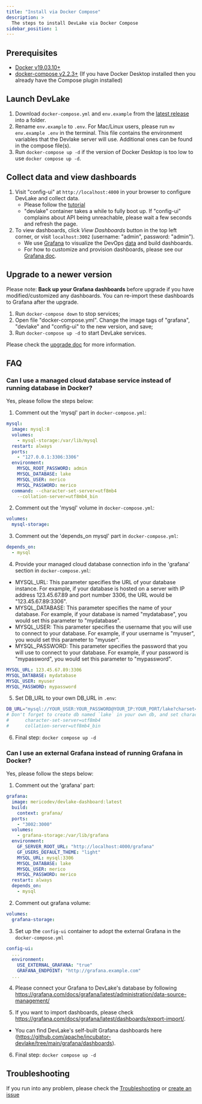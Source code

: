 ```yaml
---
title: "Install via Docker Compose"
description: >
  The steps to install DevLake via Docker Compose
sidebar_position: 1
---
```


## Prerequisites

- [Docker v19.03.10+](https://docs.docker.com/get-docker)
- [docker-compose v2.2.3+](https://docs.docker.com/compose/install/) (If you have Docker Desktop installed then you already have the Compose plugin installed)

## Launch DevLake

1. Download `docker-compose.yml` and `env.example` from the [latest release](https://github.com/apache/incubator-devlake/releases/tag/v0.17.0) into a folder.
2. Rename `env.example` to `.env`. For Mac/Linux users, please run `mv env.example .env` in the terminal. This file contains the environment variables that the Devlake server will use. Additional ones can be found in the compose file(s).
3. Run `docker-compose up -d` if the version of Docker Desktop is too low to use `docker compose up -d`.

## Collect data and view dashboards

1. Visit "config-ui" at `http://localhost:4000` in your browser to configure DevLake and collect data.
   - Please follow the [tutorial](Configuration/Tutorial.md)
   - "devlake" container takes a while to fully boot up. If "config-ui" complains about API being unreachable, please wait a few seconds and refresh the page.
2. To view dashboards, click _View Dashboards_ button in the top left corner, or visit `localhost:3002` (username: "admin", password: "admin").
   - We use [Grafana](https://grafana.com/) to visualize the DevOps [data](/Overview/SupportedDataSources.md) and build dashboards.
   - For how to customize and provision dashboards, please see our [Grafana doc](../Configuration/Dashboards/GrafanaUserGuide.md).

## Upgrade to a newer version

Please note: **Back up your Grafana dashboards** before upgrade if you have modified/customized any dashboards. You can re-import these dashboards to Grafana after the upgrade.

1. Run `docker-compose down` to stop services;
2. Open file "docker-compose.yml". Change the image tags of "grafana", "devlake" and "config-ui" to the new version, and save;
3. Run `docker-compose up -d` to start DevLake services.

Please check the [upgrade doc](Upgrade.md) for more information.

## FAQ

### Can I use a managed cloud database service instead of running database in Docker?

Yes, please follow the steps below:

1. Comment out the 'mysql' part in `docker-compose.yml`:

```yaml
mysql:
  image: mysql:8
  volumes:
    - mysql-storage:/var/lib/mysql
  restart: always
  ports:
    - "127.0.0.1:3306:3306"
  environment:
    MYSQL_ROOT_PASSWORD: admin
    MYSQL_DATABASE: lake
    MYSQL_USER: merico
    MYSQL_PASSWORD: merico
  command: --character-set-server=utf8mb4
    --collation-server=utf8mb4_bin
```

2. Comment out the 'mysql' volume in `docker-compose.yml`:

```yaml
volumes:
  mysql-storage:
```

3. Comment out the 'depends_on mysql' part in `docker-compose.yml`:

```yaml
depends_on:
  - mysql
```

4. Provide your managed cloud database connection info in the 'grafana' section in `docker-compose.yml`:

- MYSQL_URL: This parameter specifies the URL of your database instance. For example, if your database is hosted on a server with IP address 123.45.67.89 and port number 3306, the URL would be "123.45.67.89:3306".
- MYSQL_DATABASE: This parameter specifies the name of your database. For example, if your database is named "mydatabase", you would set this parameter to "mydatabase".
- MYSQL_USER: This parameter specifies the username that you will use to connect to your database. For example, if your username is "myuser", you would set this parameter to "myuser".
- MYSQL_PASSWORD: This parameter specifies the password that you will use to connect to your database. For example, if your password is "mypassword", you would set this parameter to "mypassword".

```yaml
MYSQL_URL: 123.45.67.89:3306
MYSQL_DATABASE: mydatabase
MYSQL_USER: myuser
MYSQL_PASSWORD: mypassword
```

5. Set DB_URL to your own DB_URL in `.env`:

```bash
DB_URL="mysql://YOUR_USER:YOUR_PASSWORD@YOUR_IP:YOUR_PORT/lake?charset=utf8mb4&parseTime=True"
# Don't forget to create db named `lake` in your own db, and set character-set-server=utf8mb4, collation-server=utf8mb4_bin as below
#      character-set-server=utf8mb4
#      collation-server=utf8mb4_bin
```

6. Final step: `docker compose up -d`

### Can I use an external Grafana instead of running Grafana in Docker?

Yes, please follow the steps below:

1. Comment out the 'grafana' part:

```yaml
grafana:
  image: mericodev/devlake-dashboard:latest
  build:
    context: grafana/
  ports:
    - "3002:3000"
  volumes:
    - grafana-storage:/var/lib/grafana
  environment:
    GF_SERVER_ROOT_URL: "http://localhost:4000/grafana"
    GF_USERS_DEFAULT_THEME: "light"
    MYSQL_URL: mysql:3306
    MYSQL_DATABASE: lake
    MYSQL_USER: merico
    MYSQL_PASSWORD: merico
  restart: always
  depends_on:
    - mysql
```

2. Comment out grafana volume:

```yaml
volumes:
  grafana-storage:
```

3. Set up the `config-ui` container to adopt the external Grafana in the `docker-compose.yml`

```yaml
config-ui:
  ...
  environment:
    USE_EXTERNAL_GRAFANA: "true"
    GRAFANA_ENDPOINT: "http://grafana.example.com"
  ...
```

4. Please connect your Grafana to DevLake's database by following https://grafana.com/docs/grafana/latest/administration/data-source-management/

5. If you want to import dashboards, please check https://grafana.com/docs/grafana/latest/dashboards/export-import/.

- You can find DevLake's self-built Grafana dashboards here (https://github.com/apache/incubator-devlake/tree/main/grafana/dashboards).

6. Final step: `docker compose up -d`

## Troubleshooting

If you run into any problem, please check the [Troubleshooting](/Troubleshooting/Installation.md) or [create an issue](https://github.com/apache/incubator-devlake/issues)
